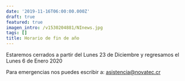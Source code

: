 ```yaml
---
date: '2019-11-16T06:00:00.000Z'
draft: true
featured: true
imagen_intro: /v1530204881/NInews.jpg
tags: []
title: Horario de fin de año
---
```



Estaremos cerrados a partir del Lunes 23 de Diciembre y regresamos el Lunes 6 de Enero 2020

Para emergencias nos puedes escribir a: asistencia@novatec.cr
